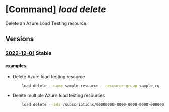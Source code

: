 # [Command] _load delete_

Delete an Azure Load Testing resource.

## Versions

### [2022-12-01](/Resources/mgmt-plane/L3N1YnNjcmlwdGlvbnMve30vcmVzb3VyY2Vncm91cHMve30vcHJvdmlkZXJzL21pY3Jvc29mdC5sb2FkdGVzdHNlcnZpY2UvbG9hZHRlc3RzL3t9/2022-12-01.xml) **Stable**

<!-- mgmt-plane /subscriptions/{}/resourcegroups/{}/providers/microsoft.loadtestservice/loadtests/{} 2022-12-01 -->

#### examples

- Delete Azure load testing resource
    ```bash
        load delete --name sample-resource --resource-group sample-rg
    ```

- Delete multiple Azure load testing resources
    ```bash
        load delete --ids /subscriptions/00000000-0000-0000-0000-000000000000/resourceGroups/sample-rg/providers/Microsoft.LoadTestService/loadtests/sample-resource1 /subscriptions/00000000-0000-0000-0000-000000000000/resourceGroups/sample-rg2/providers/Microsoft.LoadTestService/loadtests/sample-resource2
    ```
